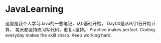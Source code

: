 # JavaLearning
这里是我个人学习Java的一些笔记，从0基础开始，
Day00是从9月1日开始计算，
每天都坚持练习写代码，重复+坚持。
Practice makes perfact.
Coding everyday makes the skill sharp.
Keep working hard.
